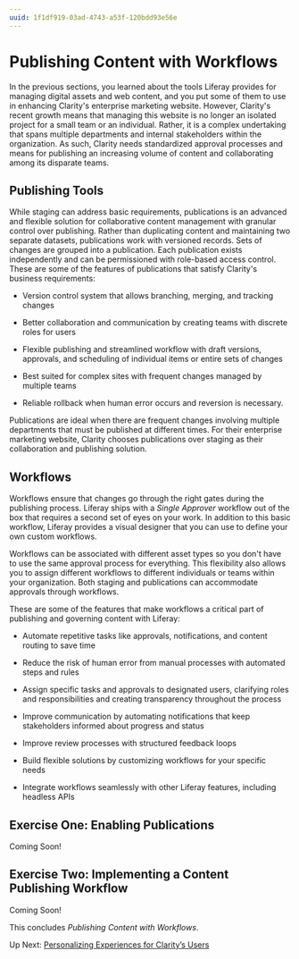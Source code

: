 ```yaml
---
uuid: 1f1df919-03ad-4743-a53f-120bdd93e56e
---
```

# Publishing Content with Workflows

In the previous sections, you learned about the tools Liferay provides for managing digital assets and web content, and you put some of them to use in enhancing Clarity's enterprise marketing website. However, Clarity's recent growth means that managing this website is no longer an isolated project for a small team or an individual. Rather, it is a complex undertaking that spans multiple departments and internal stakeholders within the organization. As such, Clarity needs standardized approval processes and means for publishing an increasing volume of content and collaborating among its disparate teams.

## Publishing Tools

<!--TODO: Touch on staging a little bit more  -->

While staging can address basic requirements, publications is an advanced and flexible solution for collaborative content management with granular control over publishing. Rather than duplicating content and maintaining two separate datasets, publications work with versioned records. Sets of changes are grouped into a publication. Each publication exists independently and can be permissioned with role-based access control. These are some of the features of publications that satisfy Clarity's business requirements:

- Version control system that allows branching, merging, and tracking changes

- Better collaboration and communication by creating teams with discrete roles for users

- Flexible publishing and streamlined workflow with draft versions, approvals, and scheduling of individual items or entire sets of changes

- Best suited for complex sites with frequent changes managed by multiple teams

- Reliable rollback when human error occurs and reversion is necessary.

Publications are ideal when there are frequent changes involving multiple departments that must be published at different times. For their enterprise marketing website, Clarity chooses publications over staging as their collaboration and publishing solution.

## Workflows

Workflows ensure that changes go through the right gates during the publishing process. Liferay ships with a *Single Approver* workflow out of the box that requires a second set of eyes on your work. In addition to this basic workflow, Liferay provides a visual designer that you can use to define your own custom workflows.

Workflows can be associated with different asset types so you don't have to use the same approval process for everything. This flexibility also allows you to assign different workflows to different individuals or teams within your organization. Both staging and publications can accommodate approvals through workflows.

These are some of the features that make workflows a critical part of publishing and governing content with Liferay:

- Automate repetitive tasks like approvals, notifications, and content routing to save time

- Reduce the risk of human error from manual processes with automated steps and rules

- Assign specific tasks and approvals to designated users, clarifying roles and responsibilities and creating transparency throughout the process

- Improve communication by automating notifications that keep stakeholders informed about progress and status

- Improve review processes with structured feedback loops

- Build flexible solutions by customizing workflows for your specific needs

- Integrate workflows seamlessly with other Liferay features, including headless APIs


## Exercise One: Enabling Publications

<!--TODO: Create a publication for changes to the FAQ page-->
Coming Soon!

## Exercise Two: Implementing a Content Publishing Workflow

Coming Soon!

This concludes *Publishing Content with Workflows*.

Up Next: [Personalizing Experiences for Clarity’s Users](./personalizing-experiences-for-claritys-users.md)

<!-- TODO: Add Additional Resources section. -->
